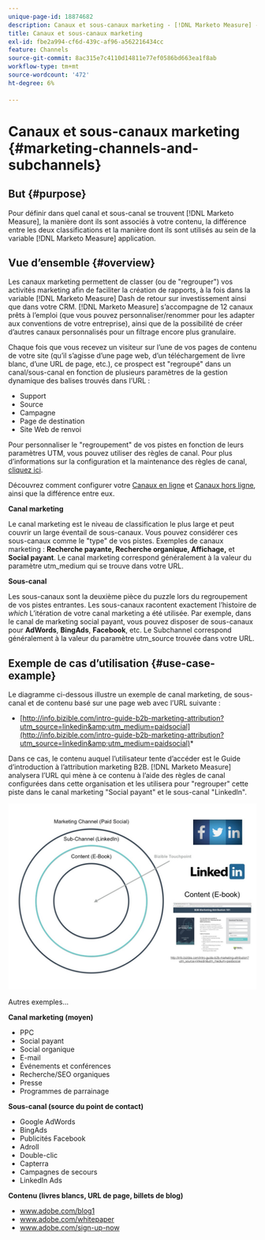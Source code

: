 ```yaml
---
unique-page-id: 18874682
description: Canaux et sous-canaux marketing - [!DNL Marketo Measure] - Documentation du produit
title: Canaux et sous-canaux marketing
exl-id: fbe2a994-cf6d-439c-af96-a562216434cc
feature: Channels
source-git-commit: 8ac315e7c4110d14811e77ef0586bd663ea1f8ab
workflow-type: tm+mt
source-wordcount: '472'
ht-degree: 6%

---
```


# Canaux et sous-canaux marketing {#marketing-channels-and-subchannels}

## But {#purpose}

Pour définir dans quel canal et sous-canal se trouvent [!DNL Marketo Measure], la manière dont ils sont associés à votre contenu, la différence entre les deux classifications et la manière dont ils sont utilisés au sein de la variable [!DNL Marketo Measure] application.

## Vue d’ensemble {#overview}

Les canaux marketing permettent de classer (ou de &quot;regrouper&quot;) vos activités marketing afin de faciliter la création de rapports, à la fois dans la variable [!DNL Marketo Measure] Dash de retour sur investissement ainsi que dans votre CRM. [!DNL Marketo Measure] s’accompagne de 12 canaux prêts à l’emploi (que vous pouvez personnaliser/renommer pour les adapter aux conventions de votre entreprise), ainsi que de la possibilité de créer d’autres canaux personnalisés pour un filtrage encore plus granulaire.

Chaque fois que vous recevez un visiteur sur l’une de vos pages de contenu de votre site (qu’il s’agisse d’une page web, d’un téléchargement de livre blanc, d’une URL de page, etc.), ce prospect est &quot;regroupé&quot; dans un canal/sous-canal en fonction de plusieurs paramètres de la gestion dynamique des balises trouvés dans l’URL :

* Support
* Source
* Campagne
* Page de destination
* Site Web de renvoi

Pour personnaliser le &quot;regroupement&quot; de vos pistes en fonction de leurs paramètres UTM, vous pouvez utiliser des règles de canal. Pour plus d’informations sur la configuration et la maintenance des règles de canal, [cliquez ici](/help/channel-tracking-and-setup/online-channels/online-custom-channel-setup.md).

Découvrez comment configurer votre [Canaux en ligne](/help/channel-tracking-and-setup/online-channels/online-custom-channel-setup.md) et [Canaux hors ligne](/help/channel-tracking-and-setup/offline-channels/offline-custom-channel-setup.md), ainsi que la différence entre eux.

**Canal marketing**

Le canal marketing est le niveau de classification le plus large et peut couvrir un large éventail de sous-canaux. Vous pouvez considérer ces sous-canaux comme le &quot;type&quot; de vos pistes. Exemples de canaux marketing : **Recherche payante, Recherche organique, Affichage,** et **Social payant**. Le canal marketing correspond généralement à la valeur du paramètre utm_medium qui se trouve dans votre URL.

**Sous-canal**

Les sous-canaux sont la deuxième pièce du puzzle lors du regroupement de vos pistes entrantes. Les sous-canaux racontent exactement l’histoire de _which_ L’itération de votre canal marketing a été utilisée. Par exemple, dans le canal de marketing social payant, vous pouvez disposer de sous-canaux pour **AdWords**, **BingAds**, **Facebook**, etc. Le Subchannel correspond généralement à la valeur du paramètre utm_source trouvée dans votre URL.

## Exemple de cas d’utilisation {#use-case-example}

Le diagramme ci-dessous illustre un exemple de canal marketing, de sous-canal et de contenu basé sur une page web avec l’URL suivante :

* [http://info.bizible.com/intro-guide-b2b-marketing-attribution?utm_source=linkedin&amp;utm_medium=paidsocial](http://info.bizible.com/intro-guide-b2b-marketing-attribution?utm_source=linkedin&amp;utm_medium=paidsocial)*

Dans ce cas, le contenu auquel l’utilisateur tente d’accéder est le Guide d’introduction à l’attribution marketing B2B. [!DNL Marketo Measure] analysera l’URL qui mène à ce contenu à l’aide des règles de canal configurées dans cette organisation et les utilisera pour &quot;regrouper&quot; cette piste dans le canal marketing &quot;Social payant&quot; et le sous-canal &quot;LinkedIn&quot;.

![](assets/1.jpg)

Autres exemples...

**Canal marketing (moyen)**

* PPC
* Social payant
* Social organique
* E-mail
* Événements et conférences
* Recherche/SEO organiques
* Presse
* Programmes de parrainage

**Sous-canal (source du point de contact)**

* Google AdWords
* BingAds
* Publicités Facebook
* Adroll
* Double-clic
* Capterra
* Campagnes de secours
* LinkedIn Ads

**Contenu (livres blancs, URL de page, billets de blog)**

* www.adobe.com/blog1
* www.adobe.com/whitepaper
* www.adobe.com/sign-up-now
